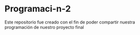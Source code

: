 # Programaci-n-2
Este repositorio fue creado con el fin de poder compartir nuestra programación de nuestro proyecto final 
